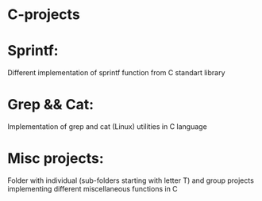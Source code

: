 # C-projects


# Sprintf:
Different implementation of sprintf function from C standart library

# Grep && Cat:
Implementation of grep and cat (Linux) utilities in C language

# Misc projects:
Folder with individual (sub-folders starting with letter T) and group projects implementing different miscellaneous functions in C
